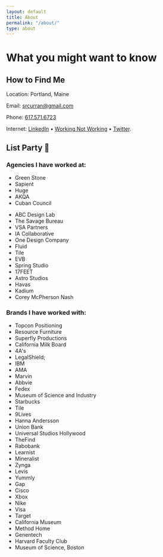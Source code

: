 ```yaml
---
layout: default
title: About
permalink: "/about/"
type: about
---
```

# What you might want to know

## How to Find Me

Location: Portland, Maine

Email: <a href="mailto:srcurran@gmail.com" class="link">srcurran@gmail.com</a>

Phone: <a href="tel:16175716723" class="link">617.571.6723</a>

Internet: <a target="_blank" href="https://linkedin.com/in/srcurran">LinkedIn</a> • <a target="_blank" href="https://workingnotworking.com/srcurran">Working Not Working</a> • <a target="_blank" href="https://twitter.com/srcurran">Twitter</a>.

## List Party 🎉

### Agencies I have worked at:

<div class="inline-list">
<ul class="tier-one">
<li>Green Stone</li>
<li>Sapient</li>
<li>Huge</li>
<li>AKQA</li>
<li>Cuban Council</li>
</ul>
<ul>
<li>ABC Design Lab</li>
<li>The Savage Bureau</li>
<li>VSA Partners</li>
<li>IA Collaborative</li>
<li>One Design Company</li>
<li>Fluid</li>
<li>Tile</li>
<li>EVB</li>
<li>Spring Studio</li>
<li>17FEET</li>
<li>Astro Studios</li>
<li>Havas</li>
<li>Kadium</li>
<li>Corey McPherson Nash</li>
</ul>
</div>

### Brands I have worked with:

<div class="inline-list">

* Topcon Positioning
* Resource Furniture
* Superfly Productions
* California Milk Board
* 4A's
* LegalShield;
* IBM
* AMA
* Marvin
* Abbvie
* Fedex
* Museum of Science and Industry
* Starbucks
* Tile
* 9Lives
* Hanna Andersson
* Union Bank
* Universal Studios Hollywood
* TheFind
* Rabobank
* Learnist
* Mineralist
* Zynga
* Levis
* Yummly
* Gap
* Cisco
* Xbox
* Nike
* Visa
* Target
* California Museum
* Method Home
* Genentech
* Harvard Faculty Club
* Museum of Science, Boston
  </div>